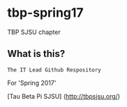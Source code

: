 # tbp-spring17
TBP SJSU chapter 

## What is this?
```
The IT Lead Github Respository 
```
For 'Spring 2017'

[Tau Beta Pi SJSU] (http://tbpsjsu.org/)
